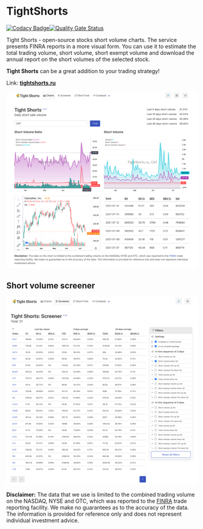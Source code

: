 # TightShorts

[![Codacy Badge](https://app.codacy.com/project/badge/Grade/541ea20beaf744a7a102973006f3650b)](https://www.codacy.com/gh/samgozman/tightshorts/dashboard?utm_source=github.com&amp;utm_medium=referral&amp;utm_content=samgozman/tightshorts&amp;utm_campaign=Badge_Grade)[![Quality Gate Status](https://sonarcloud.io/api/project_badges/measure?project=samgozman_tightshorts&metric=alert_status)](https://sonarcloud.io/dashboard?id=samgozman_tightshorts)

Tight Shorts - open-source stocks short volume charts. The service presents FINRA reports in a more visual form. You can use it to estimate the total trading volume, short volume, short exempt volume and download the annual report on the short volumes of the selected stock.

**Tight Shorts** can be a great addition to your trading strategy!

Link: **[tightshorts.ru](https://tightshorts.ru/)**

![Tight shorts main page](doc/01.png)

## Short volume screener

![Tight shorts: stock shorts screener](doc/02.png)

**Disclaimer:** The data that we use is limited to the combined trading volume on the NASDAQ, NYSE and OTC, which was reported to the [FINRA](http://regsho.finra.org/regsho-Index.html) trade reporting facility. We make no guarantees as to the accuracy of the data. The information is provided for reference only and does not represent individual investment advice.
